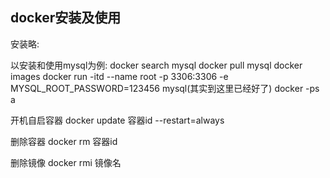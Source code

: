 ## docker安装及使用  
安装略:

以安装和使用mysql为例:
docker search mysql
docker pull mysql
docker images
docker run -itd --name root -p 3306:3306 -e MYSQL_ROOT_PASSWORD=123456 mysql(其实到这里已经好了)
docker -ps a


开机自启容器
docker update 容器id  --restart=always

删除容器
docker rm 容器id

删除镜像
docker rmi 镜像名
